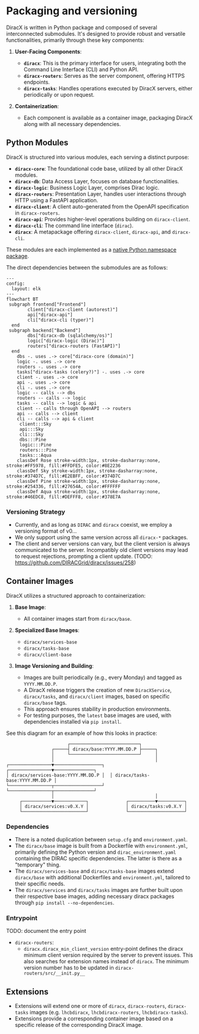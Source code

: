 # Packaging and versioning

DiracX is written in Python package and composed of several interconnected submodules.
It's designed to provide robust and versatile functionalities, primarily through these key components:

1. **User-Facing Components**:

    - **`diracx`**: This is the primary interface for users, integrating both the Command Line Interface (CLI) and Python API.
    - **`diracx-routers`**: Serves as the server component, offering HTTPS endpoints.
    - **`diracx-tasks`**: Handles operations executed by DiracX servers, either periodically or upon request.

2. **Containerization**:

    - Each component is available as a container image, packaging DiracX along with all necessary dependencies.

## Python Modules

DiracX is structured into various modules, each serving a distinct purpose:

- **`diracx-core`**: The foundational code base, utilized by all other DiracX modules.
- **`diracx-db`**: Data Access Layer, focuses on database functionalities.
- **`diracx-logic`**: Business Logic Layer, comprises Dirac logic.
- **`diracx-routers`**: Presentation Layer, handles user interactions through HTTP using a FastAPI application.
- **`diracx-client`**: A client auto-generated from the OpenAPI specification in `diracx-routers`.
- **`diracx-api`**: Provides higher-level operations building on `diracx-client`.
- **`diracx-cli`**: The command line interface (`dirac`).
- **`diracx`**: A metapackage offering `diracx-client`, `diracx-api`, and `diracx-cli`.

These modules are each implemented as a [native Python namespace package](https://packaging.python.org/en/latest/guides/packaging-namespace-packages/).

The direct dependencies between the submodules are as follows:

```mermaid
---
config:
  layout: elk
---
flowchart BT
 subgraph frontend["Frontend"]
        client["diracx-client (autorest)"]
        api["diracx-api"]
        cli["diracx-cli (typer)"]
  end
 subgraph backend["Backend"]
        dbs["diracx-db (sqlalchemy/os)"]
        logic["diracx-logic (Dirac)"]
        routers["diracx-routers (FastAPI)"]
  end
    dbs -. uses .-> core["diracx-core (domain)"]
    logic -. uses .-> core
    routers -. uses .-> core
    tasks["diracx-tasks (celery?)"] -. uses .-> core
    client -. uses .-> core
    api -. uses .-> core
    cli -. uses .-> core
    logic -- calls --> dbs
    routers -- calls --> logic
    tasks -- calls --> logic & api
    client -- calls through OpenAPI --> routers
    api -- calls --> client
    cli -- calls --> api & client
     client:::Sky
     api:::Sky
     cli:::Sky
     dbs:::Pine
     logic:::Pine
     routers:::Pine
     tasks:::Aqua
    classDef Rose stroke-width:1px, stroke-dasharray:none, stroke:#FF5978, fill:#FFDFE5, color:#8E2236
    classDef Sky stroke-width:1px, stroke-dasharray:none, stroke:#374D7C, fill:#E2EBFF, color:#374D7C
    classDef Pine stroke-width:1px, stroke-dasharray:none, stroke:#254336, fill:#27654A, color:#FFFFFF
    classDef Aqua stroke-width:1px, stroke-dasharray:none, stroke:#46EDC8, fill:#DEFFF8, color:#378E7A

```

### Versioning Strategy

- Currently, and as long as `DIRAC` and `diracx` coexist, we employ a versioning format of v0.<major>.<patch>.
- We only support using the same version across all `diracx-*` packages.
- The client and server versions can vary, but the client version is always communicated to the server. Incompatibly old client versions may lead to request rejections, prompting a client update. (TODO: https://github.com/DIRACGrid/diracx/issues/258)

## Container Images

DiracX utilizes a structured approach to containerization:

1. **Base Image**:

    - All container images start from `diracx/base`.

2. **Specialized Base Images**:

    - `diracx/services-base`
    - `diracx/tasks-base`
    - `diracx/client-base`

3. **Image Versioning and Building**:

    - Images are built periodically (e.g., every Monday) and tagged as `YYYY.MM.DD.P`.
    - A DiracX release triggers the creation of new `DiracXService`, `diracx/tasks`, and `diracx/client` images, based on specific `diracx/base` tags.
    - This approach ensures stability in production environments.
    - For testing purposes, the `latest` base images are used, with dependencies installed via `pip install`.

See this diagram for an example of how this looks in practice:

```
                       ┌──────────────────────────┐
                 ┌─────┤ diracx/base:YYYY.MM.DD.P ├─────┐
                 │     └──────────────────────────┘     │
                 │                                      │
┌────────────────▼──────────────────┐  ┌────────────────▼───────────────┐
│ diracx/services-base:YYYY.MM.DD.P │  │ diracx/tasks-base:YYYY.MM.DD.P │
└────────────────┬──────────────────┘  └────────────────┬───────────────┘
                 │                                      │
     ┌───────────▼────────────┐              ┌──────────▼──────────┐
     │ diracx/services:v0.X.Y │              │ diracx/tasks:v0.X.Y │
     └────────────────────────┘              └─────────────────────┘

```

### Dependencies

- There is a noted duplication between `setup.cfg` and `environment.yaml`.
- The `diracx/base` image is built from a Dockerfile with `environment.yml`, primarily defining the Python version and `dirac_environment.yaml` containing the DIRAC specific dependencies. The latter is there as a "temporary" thing.
- The `diracx/services-base` and `diracx/tasks-base` images extend `diracx/base` with additional Dockerfiles and `environment.yml`, tailored to their specific needs.
- The `diracx/services` and `diracx/tasks` images are further built upon their respective base images, adding necessary diracx packages through `pip install --no-dependencies`.

### Entrypoint

TODO: document the entry point

- `diracx-routers`:
    - `diracx.diracx_min_client_version` entry-point defines the diracx minimum client version required by the server to prevent issues. This also searches for extension names instead of `diracx`. The minimum version number has to be updated in `diracx-routers/src/__init.py__`

## Extensions

- Extensions will extend one or more of `diracx`, `diracx-routers`, `diracx-tasks` images (e.g. `lhcbdiracx`, `lhcbdiracx-routers`, `lhcbdiracx-tasks`).
- Extensions provide a corresponding container image based on a specific release of the corresponding DiracX image.
